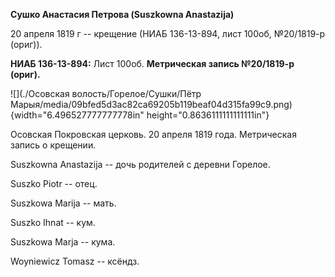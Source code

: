**Сушко Анастасия Петрова (Suszkowna Anastazija)**

20 апреля 1819 г -- крещение (НИАБ 136-13-894, лист 100об, №20/1819-р
(ориг)).

**НИАБ 136-13-894:** Лист 100об. **Метрическая запись №20/1819-р
(ориг).**

![](./Осовская волость/Горелое/Сушки/Пётр Марыя/media/09bfed5d3ac82ca69205b119beaf04d315fa99c9.png){width="6.496527777777778in"
height="0.8636111111111111in"}

Осовская Покровская церковь. 20 апреля 1819 года. Метрическая запись о
крещении.

Suszkowna Anastazija -- дочь родителей с деревни Горелое.

Suszko Piotr -- отец.

Suszkowa Marija -- мать.

Suszko Ihnat -- кум.

Suszkowa Marja -- кума.

Woyniewicz Tomasz -- ксёндз.
